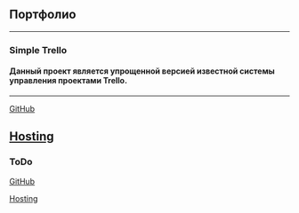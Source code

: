 ## Портфолио
---
### Simple Trello
#### Данный проект является упрощенной версией известной системы управления проектами Trello.
---
[GitHub](https://github.com/RKolbnev/simple_Trello)


[Hosting](https://simpletrello-88eaf.web.app/)
---
### ToDo

[GitHub](https://github.com/RKolbnev/ToDo_JS)


[Hosting](https://todo-59b4a.web.app/)
